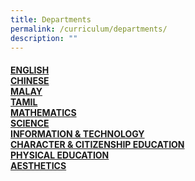 ```yaml
---
title: Departments
permalink: /curriculum/departments/
description: ""
---
```

<h4><a href="/curriculum/departments/english/vision-n-mission/">ENGLISH</a><br /><a href="/curriculum/departments/chinese/vision-n-mission/">CHINESE</a><br /><a href="/curriculum/departments/malay/vision-n-mission/">MALAY</a><br /><a href="/curriculum/departments/tamil/vision-n-mission/">TAMIL</a><br /><a href="/curriculum/departments/mathematics/vision-n-mission/">MATHEMATICS</a><br /><a href="/curriculum/departments/science/vision-n-mission/">SCIENCE</a><br /><a href="//curriculum/departments/information-n-communication-technology/vision-n-mission/">INFORMATION &amp; TECHNOLOGY</a><br /><a href="/curriculum/departments/character-n-citizenship-education/our-mission-in-cce/">CHARACTER &amp; CITIZENSHIP EDUCATION</a><br /><a href="/curriculum/departments/physical-education/vision-n-mission/">PHYSICAL EDUCATION</a><br /><a href="/curriculum/departments/aesthetics/vision-n-mission/">AESTHETICS</a></h4>
